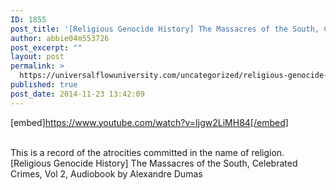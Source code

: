 ```yaml
---
ID: 1855
post_title: '[Religious Genocide History] The Massacres of the South, Celebrated Crimes, Vol 2,'
author: abbie04m553726
post_excerpt: ""
layout: post
permalink: >
  https://universalflowuniversity.com/uncategorized/religious-genocide-history-the-massacres-of-the-south-celebrated-crimes-vol-2/
published: true
post_date: 2014-11-23 13:42:09
---
```

[embed]https://www.youtube.com/watch?v=Ijgw2LiMH84[/embed]</br></br>
<p>This is a record of the atrocities committed in the name of religion.
[Religious Genocide History] The Massacres of the South, Celebrated Crimes, Vol 2, Audiobook by Alexandre Dumas</p>